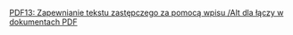 [PDF13: Zapewnianie tekstu zastępczego za pomocą wpisu /Alt dla łączy w dokumentach PDF](https://www.w3.org/WAI/WCAG22/Techniques/pdf/PDF13)
